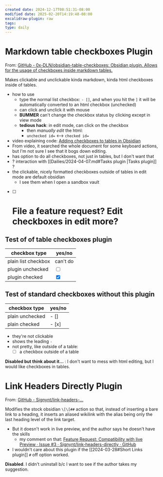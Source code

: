```yaml
---
created date: 2024-12-17T08:51:31-08:00
modified date: 2025-02-20T14:19:48-08:00
excalidraw-plugin: raw
tags: 
type: daily
---
```


# Markdown table checkboxes Plugin
From: [GitHub - 0x-DLN/obsidian-table-checkboxes: Obsidian plugin. Allows for the usage of checkboxes inside markdown tables.](https://github.com/0x-DLN/obsidian-table-checkboxes)

Makes clickable and unclickable kinda markdown, kinda html checkboxes inside of tables.  
- how to use
	- type the normal list checkbox: `- []`, and when you hit the `]` it will be automatically converted to an html checkbox (unchecked)
	- can click and unclick it with mouse
	- **BUMMER** can't change the checkbox status by clicking except in view mode
	- **tedious hack**: in edit mode, can click on the checkbox
		-  then *manually edit* the html: 
		-  `unchecked id=` <--> `checked id=`
- video explaining code: [Adding checkboxes to tables in Obsidian](https://www.youtube.com/watch?v=lEm1vnrmuHw)
- From video, it searched the whole document for some keyboard actions, but I'm not sure I see that it bogs down editing.
- has option to do all checkboxes, not just in tables, but I don't want that
- ? interaction with [[Dailies/2024-04-07.md#Tasks plugin |Tasks plugin]] ?
- the clickable, nicely formatted checkboxes outside of tables in edit mode are default obsidian
	- I see them when I open a sandbox vault
- [ ] # File a feature request?  Edit checkboxes in edit more?

## Test of of table checkboxes plugin

| checkbox type       | yes/no                                        |
| ------------------- | --------------------------------------------- |
| plain list checkbox | can't do                                      |
| plugin unchecked    | <input type="checkbox" unchecked id="481e73"> |
| plugin checked      | <input type="checkbox" checked id="2c6b1c">   |
## Test of standard checkboxes without this plugin

| checkbox type       | yes/no   |
| ------------------- | -------- |
| plain unchecked     | - []     |
| plain checked       | - [x]    |
- they're not clickable
- shows the leading `- `
- not pretty, like outside of a table:
	- [ ] a checkbox outside of a table

**Disabled but think about it...** : I don't want to mess with html editing, but I would like checkboxes in tables.

# Link Headers Directly Plugin
From: [GitHub - Signynt/link-headers-...](https://github.com/Signynt/link-headers-directly)

Modifies the stock obsidian `\[\[##` action so that, instead of inserting a bare link to a heading, it inserts an aliased wikilink with the alias being only the last heading level of the link target.  
- But it doesn't work in live preview, and the author says he doesn't have the skills
	- my comment on that: [Feature Request: Compatibility with live Preview · Issue #3 · Signynt/link-headers-directly · GitHub](https://github.com/Signynt/link-headers-directly/issues/3#issuecomment-2672805400)
- I wouldn't care about this plugin if the [[2024-03-28#Short Links plugin]] `#` off option worked.

**Disabled**.  I didn't uninstall b/c I want to see if the author takes my suggestion.

